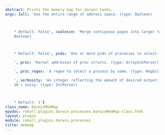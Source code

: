 ```yaml
---
abstract: Prints the memory map for darwin tasks.
args: {all: 'Use the entire range of address space. (type: Boolean)



    * Default: False', coalesce: 'Merge contiguous pages into larger ranges. (type:
    Boolean)



    * Default: False', pids: 'One or more pids of processes to select. (type: ArrayIntParser)

    ', proc: 'Kernel addresses of proc structs. (type: ArrayIntParser)

    ', proc_regex: 'A regex to select a process by name. (type: RegEx)

    ', verbosity: 'An integer reflecting the amount of desired output: 0 = quiet,
    10 = noisy. (type: IntParser)



    * Default: 1'}
class_name: DarwinMemMap
epydoc: rekall.plugins.darwin.processes.DarwinMemMap-class.html
layout: plugin
module: rekall.plugins.darwin.processes
title: memmap
---
```

